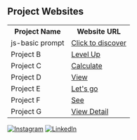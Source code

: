 
<h2>Project Websites</h2>

<table>
    <tr>
        <th>Project Name</th>
        <th>Website URL</th>
    </tr>
    <tr>
        <td>js-basic prompt</td>
        <td><a href="https://js-projects-01.netlify.app" target="_blank">Click to discover</a></td>
    </tr>
    <tr>
        <td>Project B</td>
        <td><a href="https://js-projects-02.netlify.app" target="_blank">Level Up</a></td>
    </tr>
    <tr>
        <td>Project C</td>
        <td><a href="https://js-projects-03-cal.netlify.app" target="_blank">Calculate</a></td>
    </tr>
    <tr>
        <td>Project D</td>
        <td><a href="https://js-projects-04.netlify.app" target="_blank">View</a></td>
    </tr>
    <tr>
        <td>Project E</td>
        <td><a href="https://js projects-05.netlify.app/"target="_blank">Let's go</a></td>
    </tr>
    <tr>
        <td>Project F</td>
        <td><a href="https://js-project-06.netlify.app" target="_blank">See</a></td>
    </tr>
    <tr>
        <td>Project G</td>
        <td><a href="https://js-generate-captcha.netlify.app" target="_blank">View Detail</a></td>
    </tr>

    
</table>

[![Instagram](https://img.shields.io/badge/Instagram-%23E4405F.svg?logo=Instagram&logoColor=white)]() [![LinkedIn](https://img.shields.io/badge/LinkedIn-%230077B5.svg?logo=linkedin&logoColor=white)](https://linkedin.com/in/https://www.linkedin.com/in/anket-shirke-3bb4bb297) 

